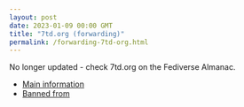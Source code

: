 ```yaml
---
layout: post
date: 2023-01-09 00:00 GMT
title: "7td.org (forwarding)"
permalink: /forwarding-7td-org.html
---
```


No longer updated - check 7td.org on the Fediverse Almanac.

* [Main information](https://www.fediversealmanac.com/api/v1/instances/7td.org)
* [Banned from](https://www.fediversealmanac.com/api/v1/instances/7td.org/banned_from)

